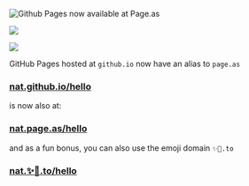 ![Github Pages now available at Page.as](https://ph-files.imgix.net/cc64ce65-ed27-4626-8ba3-f224f85467d6.png)


![](https://ph-files.imgix.net/419f3000-59ea-44c9-a5b7-7c255ebf721e.png)

![](https://ph-files.imgix.net/dc75165c-4e94-4759-b1ca-b719ab7f5aca.png)

GitHub Pages hosted at `github.io` now have an alias to `page.as`

### [nat.github.io/hello](https://nat.github.io/hello) 

is now also at:

### [nat.page.as/hello](https://nat.page.as/hello/)

and as a fun bonus, you can also use the emoji domain `✨🚀.to`

### [nat.✨🚀.to/hello](https://nat.✨🚀.to/hello/)
